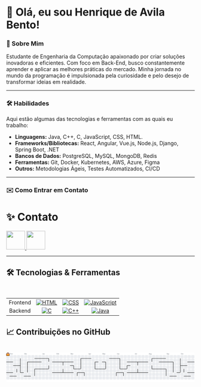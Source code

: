 # 👋 Olá, eu sou Henrique de Avila Bento!


### 🚀 Sobre Mim

Estudante de Engenharia da Computação apaixonado por criar soluções inovadoras e eficientes. Com foco em Back-End, busco constantemente aprender e aplicar as melhores práticas do mercado. Minha jornada no mundo da programação é impulsionada pela curiosidade e pelo desejo de transformar ideias em realidade.

---

### 🛠️ Habilidades

Aqui estão algumas das tecnologias e ferramentas com as quais eu trabalho:

* **Linguagens:** Java, C++, C, JavaScript, CSS, HTML.
* **Frameworks/Bibliotecas:** React, Angular, Vue.js, Node.js, Django, Spring Boot, .NET
* **Bancos de Dados:** PostgreSQL, MySQL, MongoDB, Redis
* **Ferramentas:** Git, Docker, Kubernetes, AWS, Azure, Figma
* **Outros:** Metodologias Ágeis, Testes Automatizados, CI/CD

---

### ✉️ Como Entrar em Contato

# ✨ Contato

<a href="https://www.linkedin.com/in/henrique-de-avila-bento-02532b352/" target="blank">
  <img src="https://cdn.jsdelivr.net/gh/devicons/devicon/icons/linkedin/linkedin-original.svg"
       width="50" height="50">
</a>
<a href="https://www.linkedin.com/in/henrique-de-avila-bento-02532b352/" target="blank">
  <img src="https://cdn.jsdelivr.net/gh/devicons/devicon@latest/icons/github/github-original.svg"width="50" height="50">
</a>
<br>

---


<!-- Gráfico de contribuições -->
<h2>🛠️ Tecnologias & Ferramentas</h2>
<br>
<div align="center">
<table style="width:100%">
    <tr align="center">
        <td>Frontend</td>
        <td>
            <a href="https://developer.mozilla.org/en-US/docs/Web/HTML">
                <img src="https://cdn.jsdelivr.net/gh/devicons/devicon@latest/icons/html5/html5-original.svg" width="50" title="HTML" alt="HTML"/>
            </a>
        </td>
        <td>
            <a href="https://developer.mozilla.org/en-US/docs/Web/CSS">
                <img src="https://cdn.jsdelivr.net/gh/devicons/devicon@latest/icons/css3/css3-original.svg" width="50" title="CSS" alt="CSS"/>
            </a>
        </td>
        <td>
            <a href="https://developer.mozilla.org/en-US/docs/Web/JavaScript">
                <img src="https://cdn.jsdelivr.net/gh/devicons/devicon@latest/icons/javascript/javascript-original.svg" width="50" title="JavaScript" alt="JavaScript"/>
            </a>
        </td>
    </tr>
    <tr align="center">
        <td>Backend</td>
        <td>
            <a href="https://devdocs.io/c/">
                <img src="https://cdn.jsdelivr.net/gh/devicons/devicon@latest/icons/c/c-original.svg" width="50" title="C" alt="C"/>
            </a>
        </td>
        <td>
            <a href="https://cplusplus.com/doc/tutorial/">
                <img src="https://cdn.jsdelivr.net/gh/devicons/devicon@latest/icons/cplusplus/cplusplus-original.svg" width="50" title="C++" alt="C++"/>
            </a>
        </td>
        <td>
            <a href="https://www.java.com/">
                <img src="https://cdn.jsdelivr.net/gh/devicons/devicon@latest/icons/java/java-original.svg" width="50" title="Java" alt="Java"/>
            </a>
        </td>
    </tr>
</table>
</div>
<h2>📈 Contribuições no GitHub</h2>
  <br>
  <div align="center">
  <picture>
    <source media="(prefers-color-scheme: dark)" srcset="https://raw.githubusercontent.com/zeneiltongpdev/zeneiltongpdev/output/pacman-contribution-graph-dark.svg">
    <source media="(prefers-color-scheme: light)" srcset="https://raw.githubusercontent.com/zeneiltongpdev/zeneiltongpdev/output/pacman-contribution-graph.svg">
    <img alt="pacman contribution graph" src="https://raw.githubusercontent.com/zeneiltongpdev/zeneiltongpdev/output/pacman-contribution-graph.svg">
  </picture>
  <br>
